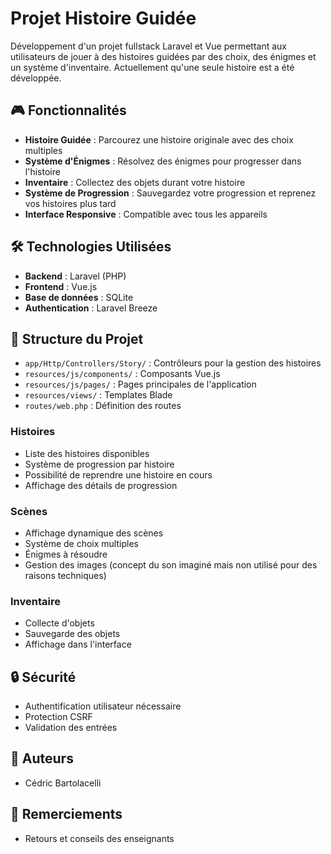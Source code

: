 # Projet Histoire Guidée

Développement d'un projet fullstack Laravel et Vue permettant aux utilisateurs de jouer à des histoires guidées par des choix, des énigmes et un système d'inventaire.
Actuellement qu'une seule histoire est a été développée.

## 🎮 Fonctionnalités

- **Histoire Guidée** : Parcourez une histoire originale avec des choix multiples
- **Système d'Énigmes** : Résolvez des énigmes pour progresser dans l'histoire
- **Inventaire** : Collectez des objets durant votre histoire
- **Système de Progression** : Sauvegardez votre progression et reprenez vos histoires plus tard
- **Interface Responsive** : Compatible avec tous les appareils

## 🛠️ Technologies Utilisées

- **Backend** : Laravel (PHP)
- **Frontend** : Vue.js
- **Base de données** : SQLite
- **Authentication** : Laravel Breeze

## 🎯 Structure du Projet

- `app/Http/Controllers/Story/` : Contrôleurs pour la gestion des histoires
- `resources/js/components/` : Composants Vue.js
- `resources/js/pages/` : Pages principales de l'application
- `resources/views/` : Templates Blade
- `routes/web.php` : Définition des routes

### Histoires
- Liste des histoires disponibles
- Système de progression par histoire
- Possibilité de reprendre une histoire en cours
- Affichage des détails de progression

### Scènes
- Affichage dynamique des scènes
- Système de choix multiples
- Énigmes à résoudre
- Gestion des images (concept du son imaginé mais non utilisé pour des raisons techniques) 

### Inventaire
- Collecte d'objets
- Sauvegarde des objets
- Affichage dans l'interface

## 🔒 Sécurité

- Authentification utilisateur nécessaire
- Protection CSRF
- Validation des entrées

## 👥 Auteurs

- Cédric Bartolacelli

## 🙏 Remerciements

- Retours et conseils des enseignants
